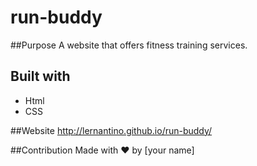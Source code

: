 # run-buddy

##Purpose
A website that offers fitness training services.

## Built with
* Html
* CSS

##Website
http://lernantino.github.io/run-buddy/

##Contribution
Made with ❤️ by [your name]

